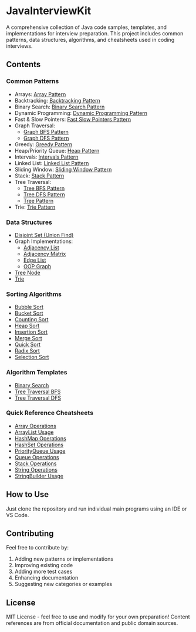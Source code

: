 # JavaInterviewKit

A comprehensive collection of Java code samples, templates, and implementations for interview preparation. This project includes common patterns, data structures, algorithms, and cheatsheets used in coding interviews.

## Contents

### Common Patterns
- Arrays: [Array Pattern](src/main/java/patterns/arrays/ArrayPattern.java)
- Backtracking: [Backtracking Pattern](src/main/java/patterns/backtracking/BacktrackingPattern.java)
- Binary Search: [Binary Search Pattern](src/main/java/patterns/binarysearch/BinarySearchPattern.java)
- Dynamic Programming: [Dynamic Programming Pattern](src/main/java/patterns/dynamicprogramming/DynamicProgrammingPattern.java)
- Fast & Slow Pointers: [Fast Slow Pointers Pattern](src/main/java/patterns/fastslowpointers/FastSlowPointersPattern.java)
- Graph Traversal:
  - [Graph BFS Pattern](src/main/java/patterns/graphs/GraphBFSPattern.java)
  - [Graph DFS Pattern](src/main/java/patterns/graphs/GraphDFSPattern.java)
- Greedy: [Greedy Pattern](src/main/java/patterns/greedy/GreedyPattern.java)
- Heap/Priority Queue: [Heap Pattern](src/main/java/patterns/heap/HeapPattern.java)
- Intervals: [Intervals Pattern](src/main/java/patterns/intervals/IntervalsPattern.java)
- Linked List: [Linked List Pattern](src/main/java/patterns/linkedlist/LinkedListPattern.java)
- Sliding Window: [Sliding Window Pattern](src/main/java/patterns/slidingwindow/SlidingWindowPattern.java)
- Stack: [Stack Pattern](src/main/java/patterns/stack/StackPattern.java)
- Tree Traversal:
  - [Tree BFS Pattern](src/main/java/patterns/treebfs/TreeBFSPattern.java)
  - [Tree DFS Pattern](src/main/java/patterns/treedfs/TreeDFSPattern.java)
  - [Tree Pattern](src/main/java/patterns/trees/TreePattern.java)
- Trie: [Trie Pattern](src/main/java/patterns/tries/TriePattern.java)

### Data Structures
- [Disjoint Set (Union Find)](src/main/java/datastructures/DisjointSet.java)
- Graph Implementations:
  - [Adjacency List](src/main/java/datastructures/GraphAdjacencyList.java)
  - [Adjacency Matrix](src/main/java/datastructures/GraphAdjacencyMatrix.java)
  - [Edge List](src/main/java/datastructures/GraphEdgeList.java)
  - [OOP Graph](src/main/java/datastructures/GraphOOP.java)
- [Tree Node](src/main/java/datastructures/TreeNode.java)
- [Trie](src/main/java/datastructures/Trie.java)

### Sorting Algorithms
- [Bubble Sort](src/main/java/sorting/BubbleSort.java)
- [Bucket Sort](src/main/java/sorting/BucketSort.java)
- [Counting Sort](src/main/java/sorting/CountingSort.java)
- [Heap Sort](src/main/java/sorting/HeapSort.java)
- [Insertion Sort](src/main/java/sorting/InsertionSort.java)
- [Merge Sort](src/main/java/sorting/MergeSort.java)
- [Quick Sort](src/main/java/sorting/QuickSort.java)
- [Radix Sort](src/main/java/sorting/RadixSort.java)
- [Selection Sort](src/main/java/sorting/SelectionSort.java)

### Algorithm Templates
- [Binary Search](src/main/java/templates/BinarySearch.java)
- [Tree Traversal BFS](src/main/java/templates/TreeTraversalBFS.java)
- [Tree Traversal DFS](src/main/java/templates/TreeTraversalDFS.java)

### Quick Reference Cheatsheets
- [Array Operations](src/main/java/cheatsheets/ArrayExample.java)
- [ArrayList Usage](src/main/java/cheatsheets/ArrayListExample.java)
- [HashMap Operations](src/main/java/cheatsheets/HashMapExample.java)
- [HashSet Operations](src/main/java/cheatsheets/HashSetExample.java)
- [PriorityQueue Usage](src/main/java/cheatsheets/PriorityQueueExample.java)
- [Queue Operations](src/main/java/cheatsheets/QueueExample.java)
- [Stack Operations](src/main/java/cheatsheets/StackExample.java)
- [String Operations](src/main/java/cheatsheets/StringExample.java)
- [StringBuilder Usage](src/main/java/cheatsheets/StringBuilderExample.java)

## How to Use

Just clone the repository and run individual main programs using an IDE or VS Code.

## Contributing

Feel free to contribute by:
1. Adding new patterns or implementations
2. Improving existing code
3. Adding more test cases
4. Enhancing documentation
5. Suggesting new categories or examples

## License

MIT License - feel free to use and modify for your own preparation!
Content references are from official documentation and public domain sources.